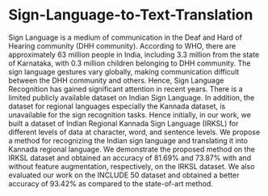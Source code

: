 # Sign-Language-to-Text-Translation

Sign Language is a medium of communication in the Deaf and Hard of Hearing community (DHH community). According to WHO, there are approximately 63 million people in India, including 3.3 million from the state of Karnataka, with 0.3 million children belonging to DHH community. The sign language gestures vary globally, making communication difficult between the DHH community and others. Hence, Sign Language Recognition has gained significant attention in recent years. There is a limited publicly available dataset on Indian Sign Language. In addition, the dataset for regional languages especially the Kannada dataset, is unavailable for the sign recognition tasks. Hence initially, in our work, we built a dataset of Indian Regional Kannada Sign Language (IRKSL) for different levels of data at character, word, and sentence levels. We propose a method for recognizing the Indian sign language and translating it into Kannada regional language. We demonstrate the proposed method on the IRKSL dataset and obtained an accuracy of 81.69% and 73.87% with and without feature augmentation, respectively, on the IRKSL dataset. We also evaluated our work on the INCLUDE 50 dataset and obtained a better accuracy of 93.42% as compared to the state-of-art method.
